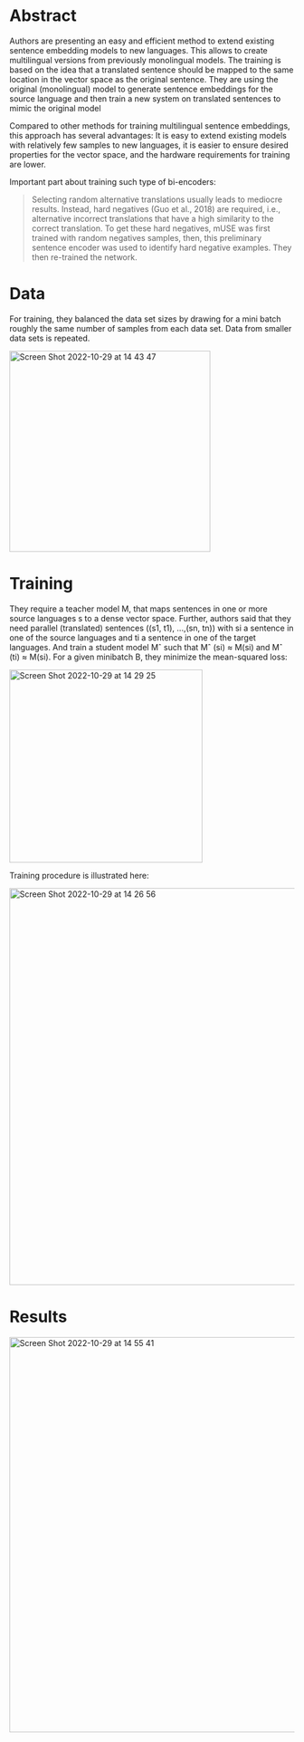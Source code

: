 # Abstract
Authors are presenting an easy and efficient method to extend existing sentence embedding models to new languages. This allows to create multilingual versions from previously monolingual models. The training is based on the idea that a translated sentence should be mapped to the same location in the vector space as the original sentence. They are using the original (monolingual) model to generate sentence embeddings for the source language and then train a new system on translated sentences to mimic the original model

Compared to other methods
for training multilingual sentence embeddings,
this approach has several advantages: It is easy
to extend existing models with relatively few
samples to new languages, it is easier to ensure desired properties for the vector space,
and the hardware requirements for training are
lower.

Important part about training such type of bi-encoders:
> Selecting random alternative translations usually leads to mediocre results. Instead, hard negatives (Guo et al., 2018) are required, i.e., alternative incorrect translations that have a high similarity to the correct translation. To get these hard negatives, mUSE was first trained with random negatives samples, then, this preliminary sentence encoder was used to identify hard negative examples. They then re-trained the network.

# Data
For training, they balanced the data set sizes by
drawing for a mini batch roughly the same number
of samples from each data set. Data from smaller
data sets is repeated.

<img width="355" alt="Screen Shot 2022-10-29 at 14 43 47" src="https://user-images.githubusercontent.com/48170101/198822411-1cc579bf-8eb5-4138-931b-70a17853e355.png">

# Training
They require a teacher model M, that maps sentences
in one or more source languages s to a dense vector
space. Further, authors said that they need parallel (translated) sentences ((s1, t1), ...,(sn, tn)) with si a sentence in
one of the source languages and ti a sentence in
one of the target languages.
And train a student model Mˆ such that Mˆ (si) ≈
M(si) and Mˆ (ti) ≈ M(si). For a given minibatch B, they minimize the mean-squared loss:

<img width="341" alt="Screen Shot 2022-10-29 at 14 29 25" src="https://user-images.githubusercontent.com/48170101/198821959-4618ee01-f842-4892-8a1b-4a28e1ee94d7.png">

Training procedure is illustrated here:

<img width="701" alt="Screen Shot 2022-10-29 at 14 26 56" src="https://user-images.githubusercontent.com/48170101/198821885-007b9f7a-ec11-44cd-b3ba-0f055d43db0a.png">

# Results
<img width="698" alt="Screen Shot 2022-10-29 at 14 55 41" src="https://user-images.githubusercontent.com/48170101/198822872-4ae04185-fdb5-4f56-b1f9-ac8fa68b17c0.png">

